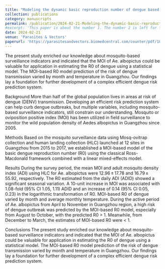 ```yaml
---
title: "Modeling the dynamic basic reproduction number of dengue based on MOI of Aedes albopictus derived from a multi-site field investigation in Guangzhou, a subtropical region"
collection: publications
category: manuscripts
permalink: /publication/2024-02-21-Modeling-the-dynamic-basic-reproduction-number-of-dengue
#excerpt: 'This paper is about the number 1. The number 2 is left for future work.'
date: 2024-02-21
venue: 'Parasites & Vectors'
paperurl: 'https://parasitesandvectors.biomedcentral.com/counter/pdf/10.1186/s13071-024-06121-y.pdf'
---
```

The present study enriched our knowledge about mosquito-based surveillance indicators and indicated that the MOI of Ae. albopictus could be valuable for application in estimating the R0 of dengue using a statistical model. The MOI-based R0 model prediction of the risk of dengue transmission varied by month and temperature in Guangzhou. Our findings lay a foundation for further development of a complex efficient dengue risk prediction system.

Background
More than half of the global population lives in areas at risk of dengue (DENV) transmission. Developing an efficient risk prediction system can help curb dengue outbreaks, but multiple variables, including mosquito-based surveillance indicators, still constrain our understanding. Mosquito or oviposition positive index (MOI) has been utilized in field surveillance to monitor the wild population density of Aedes albopictus in Guangzhou since 2005.

Methods
Based on the mosquito surveillance data using Mosq-ovitrap collection and human landing collection (HLC) launched at 12 sites in Guangzhou from 2015 to 2017, we established a MOI-based model of the basic dengue reproduction number (R0) using the classical Ross-Macdonald framework combined with a linear mixed-effects model.

Results
During the survey period, the mean MOI and adult mosquito density index (ADI) using HLC for Ae. albopictus were 12.96 ± 17.78 and 16.79 ± 55.92, respectively. The R0 estimated from the daily ADI (ADID) showed a significant seasonal variation. A 10-unit increase in MOI was associated with 1.08-fold (95% CI 1.05, 1.11) ADID and an increase of 0.14 (95% CI 0.05, 0.23) in the logarithmic transformation of R0. MOI-based R0 of dengue varied by month and average monthly temperature. During the active period of Ae. albopictus from April to November in Guangzhou region, a high risk of dengue outbreak was predicted by the MOI-based R0 model, especially from August to October, with the predicted R0 > 1. Meanwhile, from December to March, the estimates of MOI-based R0 were < 1.

Conclusions
The present study enriched our knowledge about mosquito-based surveillance indicators and indicated that the MOI of Ae. albopictus could be valuable for application in estimating the R0 of dengue using a statistical model. The MOI-based R0 model prediction of the risk of dengue transmission varied by month and temperature in Guangzhou. Our findings lay a foundation for further development of a complex efficient dengue risk prediction system.
